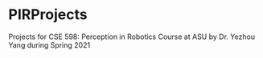 # PIRProjects
Projects for CSE 598: Perception in Robotics Course at ASU by Dr. Yezhou Yang during Spring 2021
